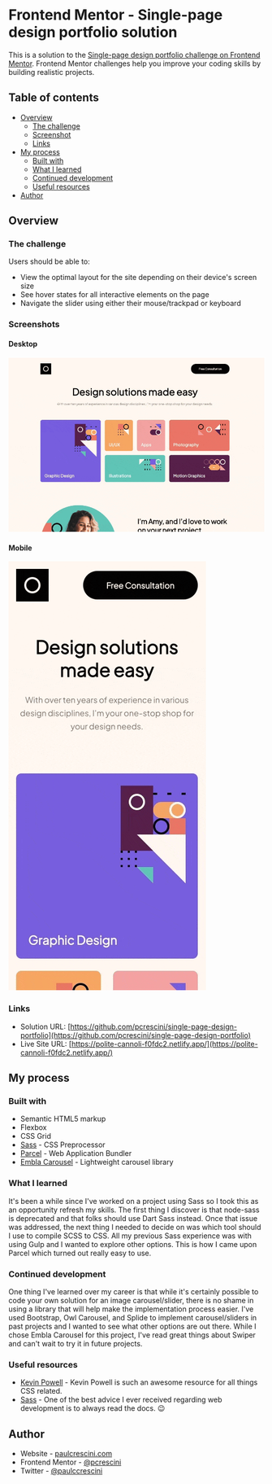 # Frontend Mentor - Single-page design portfolio solution

This is a solution to the [Single-page design portfolio challenge on Frontend Mentor](https://www.frontendmentor.io/challenges/singlepage-design-portfolio-2MMhyhfKVo). Frontend Mentor challenges help you improve your coding skills by building realistic projects.

## Table of contents

- [Overview](#overview)
  - [The challenge](#the-challenge)
  - [Screenshot](#screenshots)
  - [Links](#links)
- [My process](#my-process)
  - [Built with](#built-with)
  - [What I learned](#what-i-learned)
  - [Continued development](#continued-development)
  - [Useful resources](#useful-resources)
- [Author](#author)

## Overview

### The challenge

Users should be able to:

- View the optimal layout for the site depending on their device's screen size
- See hover states for all interactive elements on the page
- Navigate the slider using either their mouse/trackpad or keyboard

### Screenshots

#### Desktop

![](./src/assets/screenshots/desktop-demo-min.gif)

#### Mobile

![](./src/assets/screenshots/mobile-demo-min.gif)

### Links

- Solution URL: [https://github.com/pcrescini/single-page-design-portfolio](https://github.com/pcrescini/single-page-design-portfolio)
- Live Site URL: [https://polite-cannoli-f0fdc2.netlify.app/](https://polite-cannoli-f0fdc2.netlify.app/)

## My process

### Built with

- Semantic HTML5 markup
- Flexbox
- CSS Grid
- [Sass](https://sass-lang.com/) - CSS Preprocessor
- [Parcel](https://parceljs.org/) - Web Application Bundler
- [Embla Carousel](https://www.embla-carousel.com/) - Lightweight carousel library

### What I learned

It's been a while since I've worked on a project using Sass so I took this as an opportunity refresh my skills. The first thing I discover is that node-sass is deprecated and that folks should use Dart Sass instead. Once that issue was addressed, the next thing I needed to decide on was which tool should I use to compile SCSS to CSS. All my previous Sass experience was with using Gulp and I wanted to explore other options. This is how I came upon Parcel which turned out really easy to use.

### Continued development

One thing I've learned over my career is that while it's certainly possible to code your own solution for an image carousel/slider, there is no shame in using a library that will help make the implementation process easier. I've used Bootstrap, Owl Carousel, and Splide to implement carousel/sliders in past projects and I wanted to see what other options are out there. While I chose Embla Carousel for this project, I've read great things about Swiper and can't wait to try it in future projects.

### Useful resources

- [Kevin Powell](https://www.youtube.com/@KevinPowell/featured) - Kevin Powell is such an awesome resource for all things CSS related.
- [Sass](https://sass-lang.com/) - One of the best advice I ever received regarding web development is to always read the docs. 😉

## Author

- Website - [paulcrescini.com](https://www.paulcrescini.com)
- Frontend Mentor - [@pcrescini](https://www.frontendmentor.io/profile/pcrescini)
- Twitter - [@paulccrescini](https://www.twitter.com/paulccrescini)
